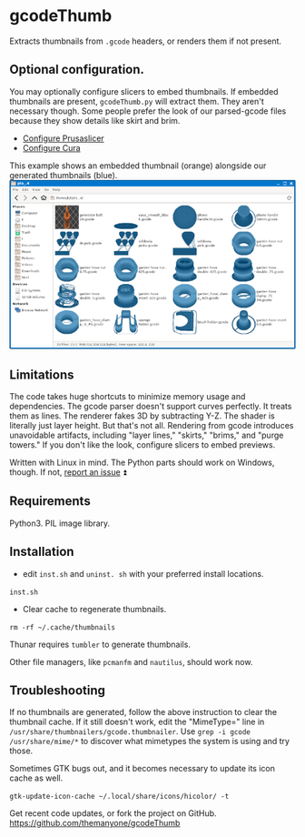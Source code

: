 # gcodeThumb
Extracts thumbnails from `.gcode` headers, or renders them if not present.

## Optional configuration.
You may optionally configure slicers to embed thumbnails.
If embedded thumbnails are present, `gcodeThumb.py` will extract them. They aren't necessary though. Some people prefer the look of our parsed-gcode files because they show details like skirt and brim.
  * [Configure Prusaslicer](https://duckduckgo.com/?q=Prusa+printer.ini+embed+thumbnails&ia=web)
  * [Configure Cura](https://github.com/Razor10021990/SnapmakerGcodeWriter)

This example shows an embedded thumbnail (orange) alongside our generated thumbnails (blue).
![example](example.png)

## Limitations
The code takes huge shortcuts to minimize memory usage and dependencies. The gcode parser doesn't support curves perfectly. It treats them as lines. The renderer fakes 3D by subtracting Y-Z. The shader is literally just layer height. But that's not all. Rendering from gcode introduces unavoidable artifacts, including "layer lines," "skirts," "brims," and "purge towers." If you don't like the look, configure slicers to embed previews.

Written with Linux in mind. The Python parts should work on Windows, though. If not, [report an issue](https://github.com/themanyone/gcodeThumb/issues) ⏫ 

## Requirements
Python3. PIL image library.

## Installation

   * edit `inst.sh` and `uninst. sh` with your preferred install locations.

`inst.sh`

   * Clear cache to regenerate thumbnails.

`rm -rf ~/.cache/thumbnails`

Thunar requires `tumbler` to generate thumbnails.

Other file managers, like `pcmanfm` and `nautilus`, should work now.

## Troubleshooting

If no thumbnails are generated, follow the above instruction to clear the thumbnail cache. If it still doesn't work, edit the "MimeType=" line in `/usr/share/thumbnailers/gcode.thumbnailer`. Use `grep -i gcode /usr/share/mime/*` to discover what mimetypes the system is using and try those.

Sometimes GTK bugs out, and it becomes necessary to update its icon cache as well.

`gtk-update-icon-cache ~/.local/share/icons/hicolor/ -t`

Get recent code updates, or fork the project on GitHub. https://github.com/themanyone/gcodeThumb
